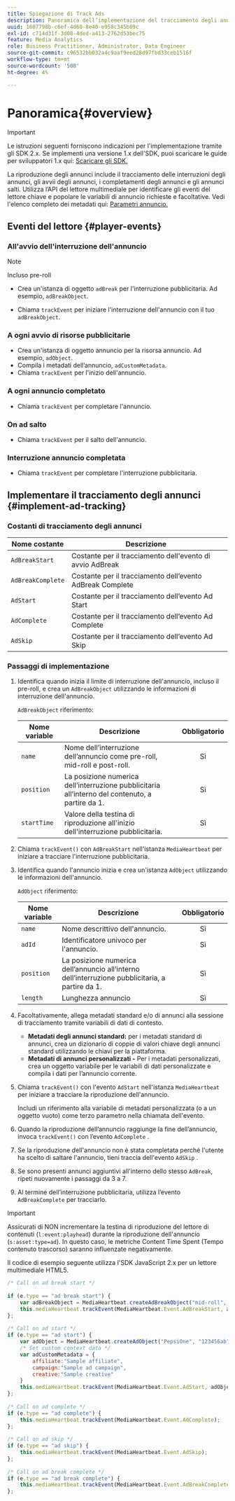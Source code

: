 ```yaml
---
title: Spiegazione di Track Ads
description: Panoramica dell’implementazione del tracciamento degli annunci con Media SDK.
uuid: 1607798b-c6ef-4d60-8e40-e958c345b09c
exl-id: c714d31f-3d08-4ded-a413-2762d53bec75
feature: Media Analytics
role: Business Practitioner, Administrator, Data Engineer
source-git-commit: c96532bb032a4c9aaf9eed28d97fbd33ceb1516f
workflow-type: tm+mt
source-wordcount: '508'
ht-degree: 4%

---
```


# Panoramica{#overview}

>[!IMPORTANT]
>
>Le istruzioni seguenti forniscono indicazioni per l&#39;implementazione tramite gli SDK 2.x. Se implementi una versione 1.x dell&#39;SDK, puoi scaricare le guide per sviluppatori 1.x qui: [Scaricare gli SDK.](/help/sdk-implement/download-sdks.md)

La riproduzione degli annunci include il tracciamento delle interruzioni degli annunci, gli avvii degli annunci, i completamenti degli annunci e gli annunci salti. Utilizza l’API del lettore multimediale per identificare gli eventi del lettore chiave e popolare le variabili di annuncio richieste e facoltative. Vedi l&#39;elenco completo dei metadati qui: [Parametri annuncio.](/help/metrics-and-metadata/ad-parameters.md)

## Eventi del lettore {#player-events}


### All&#39;avvio dell&#39;interruzione dell&#39;annuncio

>[!NOTE]
>Incluso pre-roll

* Crea un&#39;istanza di oggetto `adBreak` per l&#39;interruzione pubblicitaria. Ad esempio, `adBreakObject`.

* Chiama `trackEvent` per iniziare l&#39;interruzione dell&#39;annuncio con il tuo `adBreakObject`.

### A ogni avvio di risorse pubblicitarie

* Crea un&#39;istanza di oggetto annuncio per la risorsa annuncio. Ad esempio, `adObject`.
* Compila i metadati dell’annuncio, `adCustomMetadata`.
* Chiama `trackEvent` per l&#39;inizio dell&#39;annuncio.

### A ogni annuncio completato

* Chiama `trackEvent` per completare l&#39;annuncio.

### On ad salto

* Chiama `trackEvent` per il salto dell&#39;annuncio.

### Interruzione annuncio completata

* Chiama `trackEvent` per completare l&#39;interruzione pubblicitaria.

## Implementare il tracciamento degli annunci {#implement-ad-tracking}

### Costanti di tracciamento degli annunci

| Nome costante | Descrizione   |
|---|---|
| `AdBreakStart` | Costante per il tracciamento dell&#39;evento di avvio AdBreak |
| `AdBreakComplete` | Costante per il tracciamento dell’evento AdBreak Complete |
| `AdStart` | Costante per il tracciamento dell’evento Ad Start |
| `AdComplete` | Costante per il tracciamento dell’evento Ad Complete |
| `AdSkip` | Costante per il tracciamento dell’evento Ad Skip |

### Passaggi di implementazione

1. Identifica quando inizia il limite di interruzione dell&#39;annuncio, incluso il pre-roll, e crea un `AdBreakObject` utilizzando le informazioni di interruzione dell&#39;annuncio.

   `AdBreakObject` riferimento:

   | Nome variable | Descrizione | Obbligatorio |
   | --- | --- | :---: |
   | `name` | Nome dell’interruzione dell’annuncio come pre-roll, mid-roll e post-roll. | Sì |
   | `position` | La posizione numerica dell’interruzione pubblicitaria all’interno del contenuto, a partire da 1. | Sì |
   | `startTime` | Valore della testina di riproduzione all&#39;inizio dell&#39;interruzione pubblicitaria. | Sì |

1. Chiama `trackEvent()` con `AdBreakStart` nell&#39;istanza `MediaHeartbeat` per iniziare a tracciare l&#39;interruzione pubblicitaria.

1. Identifica quando l&#39;annuncio inizia e crea un&#39;istanza `AdObject` utilizzando le informazioni dell&#39;annuncio.

   `AdObject` riferimento:

   | Nome variable | Descrizione | Obbligatorio |
   | --- | --- | :---: |
   | `name` | Nome descrittivo dell&#39;annuncio. | Sì |
   | `adId` | Identificatore univoco per l&#39;annuncio. | Sì |
   | `position` | La posizione numerica dell’annuncio all’interno dell’interruzione pubblicitaria, a partire da 1. | Sì |
   | `length` | Lunghezza annuncio | Sì |

1. Facoltativamente, allega metadati standard e/o di annunci alla sessione di tracciamento tramite variabili di dati di contesto.

   * **Metadati degli annunci standard:** per i metadati standard di annunci, crea un dizionario di coppie di valori chiave degli annunci standard utilizzando le chiavi per la piattaforma.
   * **Metadati di annunci personalizzati -** Per i metadati personalizzati, crea un oggetto variabile per le variabili di dati personalizzate e compila i dati per l’annuncio corrente.

1. Chiama `trackEvent()` con l&#39;evento `AdStart` nell&#39;istanza `MediaHeartbeat` per iniziare a tracciare la riproduzione dell&#39;annuncio.

   Includi un riferimento alla variabile di metadati personalizzata (o a un oggetto vuoto) come terzo parametro nella chiamata dell&#39;evento.

1. Quando la riproduzione dell’annuncio raggiunge la fine dell’annuncio, invoca `trackEvent()` con l’evento `AdComplete` .

1. Se la riproduzione dell&#39;annuncio non è stata completata perché l&#39;utente ha scelto di saltare l&#39;annuncio, tieni traccia dell&#39;evento `AdSkip` .
1. Se sono presenti annunci aggiuntivi all&#39;interno dello stesso `AdBreak`, ripeti nuovamente i passaggi da 3 a 7.
1. Al termine dell’interruzione pubblicitaria, utilizza l’evento `AdBreakComplete` per tracciarlo.

>[!IMPORTANT]
>
>Assicurati di NON incrementare la testina di riproduzione del lettore di contenuti (`l:event:playhead`) durante la riproduzione dell&#39;annuncio (`s:asset:type=ad`). In questo caso, le metriche Content Time Spent (Tempo contenuto trascorso) saranno influenzate negativamente.

Il codice di esempio seguente utilizza l&#39;SDK JavaScript 2.x per un lettore multimediale HTML5.

```js
/* Call on ad break start */ 
 
if (e.type == "ad break start") { 
    var adBreakObject = MediaHeartbeat.createAdBreakObject("mid-roll", 2, 500); 
    this.mediaHeartbeat.trackEvent(MediaHeartbeat.Event.AdBreakStart, adBreakObject); 
}; 
 
/* Call on ad start */ 
if (e.type == "ad start") { 
    var adObject = MediaHeartbeat.createAdObject("PepsiOne", "123456ab", 1, 30); 
    /* Set custom context data */ 
    var adCustomMetadata = { 
        affiliate:"Sample affiliate", 
        campaign:"Sample ad campaign", 
        creative:"Sample creative" 
    } 
    this.mediaHeartbeat.trackEvent(MediaHeartbeat.Event.AdStart, adObject, adCustomMetadata); 
}; 
 
/* Call on ad complete */ 
if (e.type == "ad complete") { 
    this.mediaHeartbeat.trackEvent(MediaHeartbeat.Event.AdComplete); 
}; 
 
/* Call on ad skip */ 
if (e.type == "ad skip") { 
    this.mediaHeartbeat.trackEvent(MediaHeartbeat.Event.AdSkip); 
}; 
     
/* Call on ad break complete */ 
if (e.type == "ad break complete") { 
    this.mediaHeartbeat.trackEvent(MediaHeartbeat.Event.AdBreakComplete); 
}; 
```
